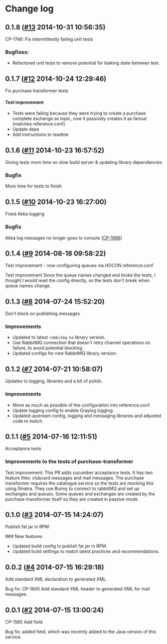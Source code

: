 # Change log

## 0.1.8 ([#13](https://git.mobcastdev.com/Hermes/purchase-transformer/pull/13) 2014-10-31 10:56:35)

CP-1746: Fix intermittently failing unit tests

### Bugfixes:

- Refactored unit tests to remove potential for leaking state between test.


## 0.1.7 ([#12](https://git.mobcastdev.com/Hermes/purchase-transformer/pull/12) 2014-10-24 12:29:46)

Fix purchase transformer tests

#### Test improvement
* Tests were failing because they were trying to create a purchase complete exchange as topic, now it passively creates it as fanout (matches reference.conf)
* Update deps
* Add instructions to readme 

## 0.1.6 ([#11](https://git.mobcastdev.com/Hermes/purchase-transformer/pull/11) 2014-10-23 16:57:52)

Giving tests more time on slow build server & updating library dependencies

### Bugfix

More time for tests to finish

## 0.1.5 ([#10](https://git.mobcastdev.com/Hermes/purchase-transformer/pull/10) 2014-10-23 16:27:00)

Fixed Akka logging

### Bugfix

Akka log messages no longer goes to console ([CP-1996](http://jira.blinkbox.local/jira/browse/CP-1996))

## 0.1.4 ([#9](https://git.mobcastdev.com/Hermes/purchase-transformer/pull/9) 2014-08-18 09:58:22)

Test improvement - now configuring queues via HOCON reference.conf

Test improvement
Since the queue names changed and broke the tests, I thought I would read the config directly, so the tests don't break when queue names change.

## 0.1.3 ([#8](https://git.mobcastdev.com/Hermes/purchase-transformer/pull/8) 2014-07-24 15:52:20)

Don't block on publishing messages

### Improvements

- Updated to latest `rabbitmq-ha` library version.
- Use RabbitMQ connection that doesn't retry channel operations on failure, to avoid potential blocking.
- Updated configs for new RabbitMQ library version.


## 0.1.2 ([#7](https://git.mobcastdev.com/Hermes/purchase-transformer/pull/7) 2014-07-21 10:58:07)

Updates to logging, libraries and a bit of polish.

### Improvements

- Move as much as possible of the configuration into reference.conf.
- Update logging config to enable Graylog logging.
- Updated upstream config, logging and messaging libraries and adjusted code to match.


## 0.1.1 ([#5](https://git.mobcastdev.com/Hermes/purchase-transformer/pull/5) 2014-07-16 12:11:51)

Acceptance tests

### Improvements to the tests of purchase-transformer

Test improvement: This PR adds cucumber acceptance tests. It has two feature files: clubcard messages and mail messages. The purchase transformer requires the catalogue service so the tests are mocking this using Sinatra. They use Bunny to connect to rabbitMQ and set up exchanges and queues. Some queues and exchanges are created by the purchase-transformer itself so they are created in passive mode.

## 0.1.0 ([#3](https://git.mobcastdev.com/Hermes/purchase-transformer/pull/3) 2014-07-15 14:24:07)

Publish fat jar in RPM

### New features

- Updated build config to publish fat jar in RPM.
- Updated build settings to match latest practices and recommendations.


## 0.0.2 ([#4](https://git.mobcastdev.com/Hermes/purchase-transformer/pull/4) 2014-07-15 16:29:18)

Add standard XML declaration to generated XML.

Bug fix: CP-1600 Add standard XML header to generated XML for mail messages.

## 0.0.1 ([#2](https://git.mobcastdev.com/Hermes/purchase-transformer/pull/2) 2014-07-15 13:00:24)

CP-1565 Add <transactionValue> field

Bug fix: added <transactionValue> field, which was recently added to the Java version of this service.

